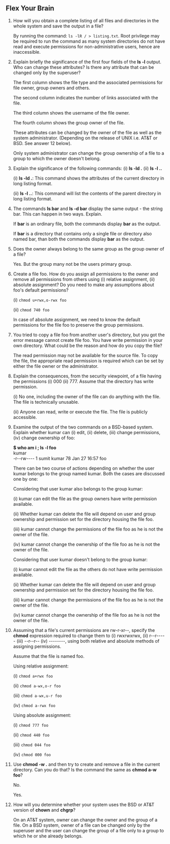 ## Flex Your Brain

01. How will you obtain a complete listing of all files and directories in the whole system and save the output in a file?

    By running the command: `ls -lR / > listing.txt`. Root privilege may be required to run the command as many system directories do not have read and execute permissions for non-administrative users, hence are inaccessible.


02. Explain briefly the significance of the first four fields of the **ls -l** output. Who can change these attributes? Is there any attribute that can be changed only by the superuser?

    The first column shows the file type and the associated permissions for file owner, group owners and others.

    The second column indicates the number of links associated with the file.

    The third column shows the username of the file owner.

    The fourth column shows the group owner of the file.

    These attributes can be changed by the owner of the file as well as the system administrator. (Depending on the release of UNIX i.e. AT&T or BSD. See answer 12 below).

    Only system administrator can change the group ownership of a file to a group to which the owner doesn't belong.


03. Explain the significance of the following commands: (i) **ls -ld .** (ii) **ls -l ..**

    (i) **ls -ld .**: This command shows the attributes of the current directory in long listing format.

    (ii) **ls -l ..**: This command will list the contents of the parent directory in long listing format.


04. The commands **ls bar** and **ls -d bar** display the same output - the string bar. This can happen in two ways. Explain.

    If **bar** is an ordinary file, both the commands display **bar** as the output.

    If **bar** is a directory that contains only a single file or directory also named bar, than both the commands display **bar** as the output.


05. Does the owner always belong to the same group as the group owner of a file?

    Yes. But the group many not be the users primary group.


06. Create a file foo. How do you assign all permissions to the owner and remove all permissions from others using (i) relative assignment, (ii) absolute assignment? Do you need to make any assumptions about foo's default permissions?

    (i) `chmod u+rwx,o-rwx foo`

    (ii) `chmod 740 foo`

    In case of absolute assignment, we need to know the default permissions for the file foo to preserve the group permissions.


07. You tried to copy a file foo from another user's directory, but you got the error message cannot create file foo. You have write permission in your own directory. What could be the reason and how do you copy the file?

    The read permission may not be available for the source file. To copy the file, the appropriate read permission is required which can be set by either the file owner or the administrator.


08. Explain the consequences, from the security viewpoint, of a file having the permissions (i) 000 (ii) 777. Assume that the directory has write permission.

    (i) No one, including the owner of the file can do anything with the file. The file is technically unusable.

    (ii) Anyone can read, write or execute the file. The file is publicly accessible.


09. Examine the output of the two commands on a BSD-based system. Explain whether kumar can (i) edit, (ii) delete, (iii) change permissions, (iv) change ownership of foo:

    **$ who am i ; ls -l foo**  
    kumar  
    -r--rw----      1   sumit   kumar           78  Jan 27 16:57    foo

    There can be two course of actions depending on whether the user kumar belongs to the group named kumar. Both the cases are discussed one by one:

    Considering that user kumar also belongs to the group kumar:

    (i) kumar can edit the file as the group owners have write permission available.

    (ii) Whether kumar can delete the file will depend on user and group ownership and permission set for the directory housing the file foo.

    (iii) kumar cannot change the permissions of the file foo as he is not the owner of the file.

    (iv) kumar cannot change the ownership of the file foo as he is not the owner of the file.

    Considering that user kumar doesn't belong to the group kumar:

    (i) kumar cannot edit the file as the others do not have write permission available.

    (ii) Whether kumar can delete the file will depend on user and group ownership and permission set for the directory housing the file foo.

    (iii) kumar cannot change the permissions of the file foo as he is not the owner of the file.

    (iv) kumar cannot change the ownership of the file foo as he is not the owner of the file.


10. Assuming that a file's current permissions are rw-r-xr--, specify the **chmod** expression required to change them to (i) rwxrwxrwx, (ii) r--r----- (iii) --r--r-- (iv) --------, using both relative and absolute methods of assigning permissions.

    Assume that the file is named foo.

    Using relative assignment:

    (i) `chmod a+rwx foo`

    (ii) `chmod a-wx,o-r foo`

    (iii) `chmod a-wx,u-r foo`

    (iv) `chmod a-rwx foo`

    Using absolute assignment:

    (i) `chmod 777 foo`

    (ii) `chmod 440 foo`

    (iii) `chmod 044 foo`

    (iv) `chmod 000 foo`


11. Use **chmod -w .** and then try to create and remove a file in the current directory. Can you do that? Is the command the same as **chmod a-w foo**?

    No.

    Yes.


12. How will you determine whether your system uses the BSD or AT&T version of **chown** and **chgrp**?

    On an AT&T system, owner can change the owner and the group of a file. On a BSD system, owner of a file can be changed only by the superuser and the user can change the group of a file only to a group to which he or she already belongs.
